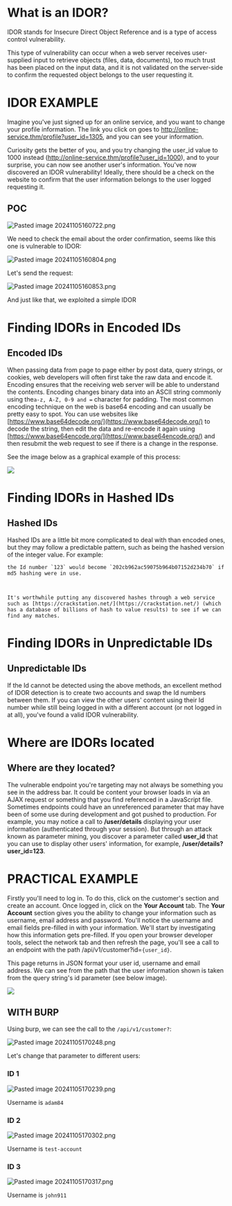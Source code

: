 ﻿# **What is an IDOR?** 

IDOR stands for Insecure Direct Object Reference and is a type of access control vulnerability. 

This type of vulnerability can occur when a web server receives user-supplied input to retrieve objects (files, data, documents), too much trust has been placed on the input data, and it is not validated on the server-side to confirm the requested object belongs to the user requesting it.


# IDOR EXAMPLE

Imagine you've just signed up for an online service, and you want to change your profile information. The link you click on goes to http://online-service.thm/profile?user_id=1305, and you can see your information. 
 
Curiosity gets the better of you, and you try changing the user_id value to 1000 instead (http://online-service.thm/profile?user_id=1000), and to your surprise, you can now see another user's information. You've now discovered an IDOR vulnerability! Ideally, there should be a check on the website to confirm that the user information belongs to the user logged requesting it. 
 
## POC


![Pasted image 20241105160722.png](../../../../IMAGES/Pasted%20image%2020241105160722.png)

We need to check the email about the order confirmation, seems like this one is vulnerable to IDOR:

![Pasted image 20241105160804.png](../../../../IMAGES/Pasted%20image%2020241105160804.png)

Let's send the request:


![Pasted image 20241105160853.png](../../../../IMAGES/Pasted%20image%2020241105160853.png)

And just like that, we exploited a simple IDOR


# Finding IDORs in Encoded IDs

## **Encoded IDs**

When passing data from page to page either by post data, query strings, or cookies, web developers will often first take the raw data and encode it. Encoding ensures that the receiving web server will be able to understand the contents. Encoding changes binary data into an ASCII string commonly using the`a-z, A-Z, 0-9 and =` character for padding. The most common encoding technique on the web is base64 encoding and can usually be pretty easy to spot. You can use websites like [https://www.base64decode.org/](https://www.base64decode.org/) to decode the string, then edit the data and re-encode it again using [https://www.base64encode.org/](https://www.base64encode.org/) and then resubmit the web request to see if there is a change in the response. 
 
See the image below as a graphical example of this process: 

 

![](https://tryhackme-images.s3.amazonaws.com/user-uploads/5efe36fb68daf465530ca761/room-content/5f2cbe5c4ab4a274420bc9a9afc9202d.png)


# Finding IDORs in Hashed IDs

## **Hashed IDs**

Hashed IDs are a little bit more complicated to deal with than encoded ones, but they may follow a predictable pattern, such as being the hashed version of the integer value. For example:

```ad-example
the Id number `123` would become `202cb962ac59075b964b07152d234b70` if md5 hashing were in use.

 

It's worthwhile putting any discovered hashes through a web service such as [https://crackstation.net/](https://crackstation.net/) (which has a database of billions of hash to value results) to see if we can find any matches.
```

# Finding IDORs in Unpredictable IDs

## **Unpredictable IDs**

If the Id cannot be detected using the above methods, an excellent method of IDOR detection is to create two accounts and swap the Id numbers between them. If you can view the other users' content using their Id number while still being logged in with a different account (or not logged in at all), you've found a valid IDOR vulnerability.


# Where are IDORs located


## **Where are they located?**

The vulnerable endpoint you're targeting may not always be something you see in the address bar. It could be content your browser loads in via an AJAX request or something that you find referenced in a JavaScript file. Sometimes endpoints could have an unreferenced parameter that may have been of some use during development and got pushed to production. For example, you may notice a call to **/user/details** displaying your user information (authenticated through your session). But through an attack known as parameter mining, you discover a parameter called **user_id** that you can use to display other users' information, for example, **/user/details?user_id=123**.



# PRACTICAL EXAMPLE


Firstly you'll need to log in. To do this, click on the customer's section and create an account. Once logged in, click on the **Your Account** tab. The **Your Account** section gives you the ability to change your information such as username, email address and password. You'll notice the username and email fields pre-filled in with your information. We'll start by investigating how this information gets pre-filled. If you open your browser developer tools, select the network tab and then refresh the page, you'll see a call to an endpoint with the path /api/v1/customer?id=`{user_id}`.

 

This page returns in JSON format your user id, username and email address. We can see from the path that the user information shown is taken from the query string's id parameter (see below image). 

 

![](https://tryhackme-images.s3.amazonaws.com/user-uploads/5efe36fb68daf465530ca761/room-content/5d71d3fe747a8c8934564feddfc69f75.png)

## WITH BURP

Using burp, we can see the call to the `/api/v1/customer?`:

![Pasted image 20241105170248.png](../../../../IMAGES/Pasted%20image%2020241105170248.png)

Let's change that parameter to different users:

### ID 1

![Pasted image 20241105170239.png](../../../../IMAGES/Pasted%20image%2020241105170239.png)

Username is `adam84`

### ID 2

![Pasted image 20241105170302.png](../../../../IMAGES/Pasted%20image%2020241105170302.png)



Username is `test-account`

### ID 3

![Pasted image 20241105170317.png](../../../../IMAGES/Pasted%20image%2020241105170317.png)


Username is `john911`

